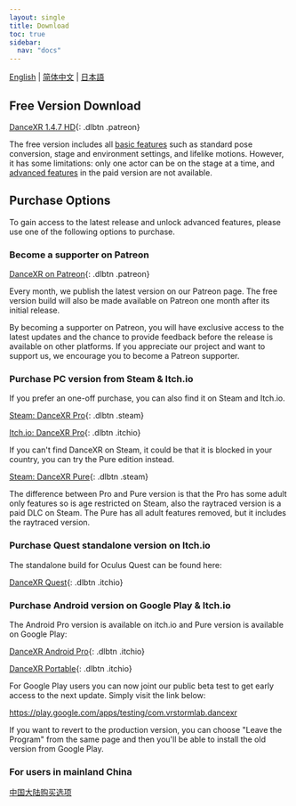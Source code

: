 ```yaml
---
layout: single
title: Download
toc: true
sidebar:
  nav: "docs"
---
```

[English](/dancexr/download) | [简体中文](/zh/dancexr/download) | [日本語](/jp/dancexr/download)


## Free Version Download

[DanceXR 1.4.7 HD](https://www.patreon.com/posts/release-1-4-7-87008597){: .dlbtn .patreon} 

The free version includes all [basic features](basic_features.md) such as standard pose conversion, stage and environment settings, and lifelike motions. However, it has some limitations: only one actor can be on the stage at a time, and [advanced features](pro_features.md) in the paid version are not available.

## Purchase Options
To gain access to the latest release and unlock advanced features, please use one of the following options to purchase. 

### Become a supporter on Patreon

[DanceXR on Patreon](https://www.patreon.com/dvvr){: .dlbtn .patreon} 

Every month, we publish the latest version on our Patreon page. The free version build will also be made available on Patreon one month after its initial release.

By becoming a supporter on Patreon, you will have exclusive access to the latest updates and the chance to provide feedback before the release is available on other platforms. If you appreciate our project and want to support us, we encourage you to become a Patreon supporter.


### Purchase PC version from Steam & Itch.io

If you prefer an one-off purchase, you can also find it on Steam and Itch.io. 

[Steam: DanceXR Pro](https://store.steampowered.com/app/1905510/DanceXR/){: .dlbtn .steam}

[Itch.io: DanceXR Pro](https://stormlab.itch.io/dvvr){: .dlbtn .itchio}

If you can't find DanceXR on Steam, it could be that it is blocked in your country, you can try the Pure edition instead.

[Steam: DanceXR Pure](https://store.steampowered.com/app/2193970/DanceXR_Pure/){: .dlbtn .steam}

The difference between Pro and Pure version is that the Pro has some adult only features so is age restricted on Steam, also the raytraced version is a paid DLC on Steam. The Pure has all adult features removed, but it includes the raytraced version.


### Purchase Quest standalone version on Itch.io

The standalone build for Oculus Quest can be found here: 

[DanceXR Quest](https://stormlab.itch.io/dancexr-quest){: .dlbtn .itchio}


### Purchase Android version on Google Play & Itch.io

The Android Pro version is available on itch.io and Pure version is available on Google Play: 

[DanceXR Android Pro](https://stormlab.itch.io/dancexr-android){: .dlbtn .itchio}

[DanceXR Portable](https://play.google.com/store/apps/details?id=com.vrstormlab.dancexr){: .dlbtn .itchio}

For Google Play users you can now joint our public beta test to get early access to the next update. Simply visit the link below:

https://play.google.com/apps/testing/com.vrstormlab.dancexr

If you want to revert to the production version, you can choose "Leave the Program" from the same page and then you'll be able to install the old version from Google Play.


### For users in mainland China

[中国大陆购买选项](purchase_prc.md)

